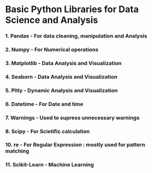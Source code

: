 # Basic Python Libraries for Data Science and Analysis
### 1. Pandas - For data cleaning, manipulation and Analysis
### 2. Numpy - For Numerical operations
### 3. Matplotlib - Data Analysis and Visualization
### 4. Seaborn - Data Analysis and Visualization
### 5. Pltly - Dynamic Analysis and Visualization
### 6. Datetime - For Date and time
### 7. Warnings - Used to supress unnecessary warnings
### 8. Scipy - For Scietific calculation
### 10. re - For Regular Expression : mostly used for pattern matching
### 11. Scikit-Learn - Machine Learning
